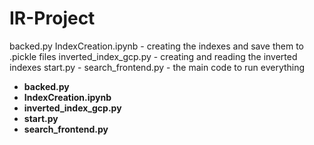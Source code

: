 # IR-Project
backed.py
IndexCreation.ipynb - creating the indexes and save them to .pickle files
inverted_index_gcp.py - creating and reading the inverted indexes
start.py - 
search_frontend.py - the main code to run everything
- **backed.py**
- **IndexCreation.ipynb**
- **inverted_index_gcp.py**
- **start.py**
- **search_frontend.py**
